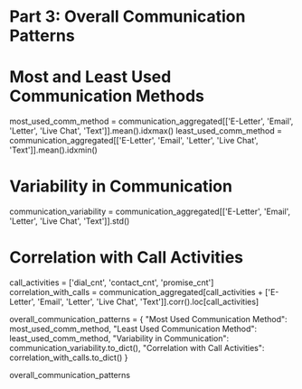 # Part 3: Overall Communication Patterns

# Most and Least Used Communication Methods
most_used_comm_method = communication_aggregated[['E-Letter', 'Email', 'Letter', 'Live Chat', 'Text']].mean().idxmax()
least_used_comm_method = communication_aggregated[['E-Letter', 'Email', 'Letter', 'Live Chat', 'Text']].mean().idxmin()

# Variability in Communication
communication_variability = communication_aggregated[['E-Letter', 'Email', 'Letter', 'Live Chat', 'Text']].std()

# Correlation with Call Activities
call_activities = ['dial_cnt', 'contact_cnt', 'promise_cnt']
correlation_with_calls = communication_aggregated[call_activities + ['E-Letter', 'Email', 'Letter', 'Live Chat', 'Text']].corr().loc[call_activities]

overall_communication_patterns = {
    "Most Used Communication Method": most_used_comm_method,
    "Least Used Communication Method": least_used_comm_method,
    "Variability in Communication": communication_variability.to_dict(),
    "Correlation with Call Activities": correlation_with_calls.to_dict()
}

overall_communication_patterns
